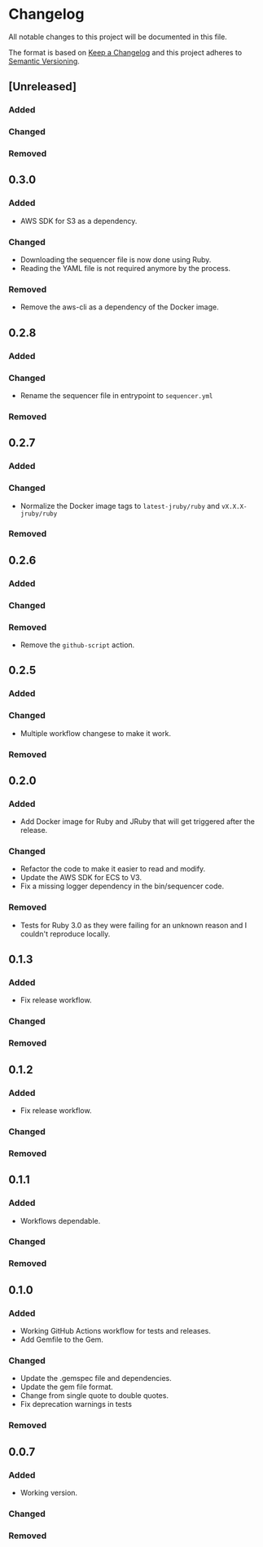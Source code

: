 # Changelog
All notable changes to this project will be documented in this file.

The format is based on [Keep a Changelog](http://keepachangelog.com/en/1.0.0/)
and this project adheres to [Semantic
Versioning](http://semver.org/spec/v2.0.0.html).

## [Unreleased]
### Added
### Changed
### Removed

## 0.3.0
### Added
- AWS SDK for S3 as a dependency.
### Changed
- Downloading the sequencer file is now done using Ruby.
- Reading the YAML file is not required anymore by the process.
### Removed
- Remove the aws-cli as a dependency of the Docker image.

## 0.2.8
### Added
### Changed
- Rename the sequencer file in entrypoint to `sequencer.yml`
### Removed

## 0.2.7
### Added
### Changed
- Normalize the Docker image tags to `latest-jruby/ruby` and `vX.X.X-jruby/ruby`
### Removed

## 0.2.6
### Added
### Changed
### Removed
- Remove the `github-script` action.

## 0.2.5
### Added
### Changed
- Multiple workflow changese to make it work.
### Removed

## 0.2.0
### Added
- Add Docker image for Ruby and JRuby that will get triggered after the release.
### Changed
- Refactor the code to make it easier to read and modify.
- Update the AWS SDK for ECS to V3.
- Fix a missing logger dependency in the bin/sequencer code.
### Removed
- Tests for Ruby 3.0 as they were failing for an unknown reason and I couldn't
  reproduce locally.

## 0.1.3
### Added
- Fix release workflow.
### Changed
### Removed

## 0.1.2
### Added
- Fix release workflow.
### Changed
### Removed

## 0.1.1
### Added
- Workflows dependable.
### Changed
### Removed

## 0.1.0
### Added
- Working GitHub Actions workflow for tests and releases.
- Add Gemfile to the Gem.
### Changed
- Update the .gemspec file and dependencies.
- Update the gem file format.
- Change from single quote to double quotes.
- Fix deprecation warnings in tests
### Removed

## 0.0.7
### Added
- Working version.
### Changed
### Removed
